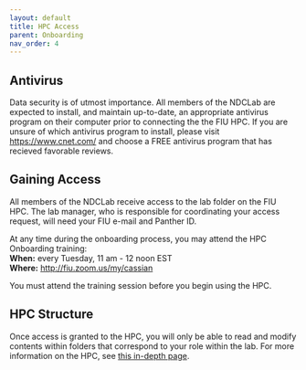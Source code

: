 ```yaml
---
layout: default
title: HPC Access
parent: Onboarding
nav_order: 4
---
```


## Antivirus
Data security is of utmost importance. All members of the NDCLab are expected to install, and maintain up-to-date, an appropriate antivirus program on their computer prior to connecting the the FIU HPC. If you are unsure of which antivirus program to install, please visit https://www.cnet.com/ and choose a FREE antivirus program that has recieved favorable reviews.

## Gaining Access
All members of the NDCLab receive access to the lab folder on the FIU HPC. The lab manager, who is responsible for coordinating your access request, will need your FIU e-mail and Panther ID.

At any time during the onboarding process, you may attend the HPC Onboarding training:<br/>
**When:** every Tuesday, 11 am - 12 noon EST<br/>
**Where:** http://fiu.zoom.us/my/cassian

You must attend the training session before you begin using the HPC.

## HPC Structure
Once access is granted to the HPC, you will only be able to read and modify contents within folders that correspond to your role within the lab. For more information on the HPC, see [this in-depth page](https://ndclab.github.io/wiki/docs/technical-docs/hpc-doc.html).
